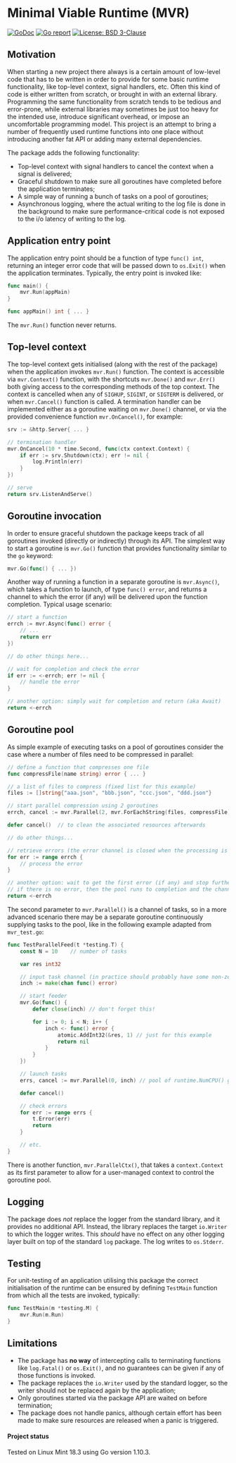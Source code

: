 # Minimal Viable Runtime (MVR)

[![GoDoc](https://godoc.org/github.com/maxim2266/mvr?status.svg)](https://godoc.org/github.com/maxim2266/mvr)
[![Go report](http://goreportcard.com/badge/maxim2266/mvr)](http://goreportcard.com/report/maxim2266/mvr)
[![License: BSD 3-Clause](https://img.shields.io/badge/License-BSD_3--Clause-yellow.svg)](https://opensource.org/licenses/BSD-3-Clause)

## Motivation
When starting a new project there always is a certain amount of low-level code that has to be
written in order to provide for some basic runtime functionality, like top-level context, signal handlers, etc.
Often this kind of code is either written from scratch, or brought in with an external library.
Programming the same functionality from scratch tends to be tedious and error-prone, while external libraries
may sometimes be just too heavy for the intended use, introduce significant overhead, or
impose an uncomfortable programming model. This project is an attempt to bring a number of frequently used
runtime functions into one place without introducing another fat API or adding many external dependencies.

The package adds the following functionality:
- Top-level context with signal handlers to cancel the context when a signal is delivered;
- Graceful shutdown to make sure all goroutines have completed before the application terminates;
- A simple way of running a bunch of tasks on a pool of goroutines;
- Asynchronous logging, where the actual writing to the log file is done in the background to make sure
performance-critical code is not exposed to the i/o latency of writing to the log.


## Application entry point
The application entry point should be a function of type `func() int`, returning an integer error code
that will be passed down to `os.Exit()` when the application terminates. Typically, the entry point is
invoked like:
```go
func main() {
	mvr.Run(appMain)
}

func appMain() int { ... }
```
The `mvr.Run()` function never returns.

## Top-level context
The top-level context gets initialised (along with the rest of the package) when the application
invokes `mvr.Run()` function. The context is accessible via `mvr.Context()` function, with the
shortcuts `mvr.Done()` and `mvr.Err()` both giving access to the corresponding methods of the top context.
The context is cancelled when any of `SIGHUP`, `SIGINT`, or `SIGTERM` is delivered,
or when `mvr.Cancel()` function is called. A termination handler can be implemented either as a goroutine
waiting on `mvr.Done()` channel, or via the provided convenience function `mvr.OnCancel()`, for example:

```go
srv := &http.Server{ ... }

// termination handler
mvr.OnCancel(10 * time.Second, func(ctx context.Context) {
	if err := srv.Shutdown(ctx); err != nil {
		log.Println(err)
	}
})

// serve
return srv.ListenAndServe()
```

## Goroutine invocation
In order to ensure graceful shutdown the package keeps track of all goroutines invoked
(directly or indirectly) through its API. The simplest way to start a goroutine is `mvr.Go()` function that
provides functionality similar to the `go` keyword:
```go
mvr.Go(func() { ... })
```

Another way of running a function in a separate
goroutine is `mvr.Async()`, which takes a function to launch, of type `func() error`, and returns
a channel to which the error (if any) will be delivered upon the function completion.
Typical usage scenario:
```go
// start a function
errch := mvr.Async(func() error {
	// ...
	return err
})

// do other things here...

// wait for completion and check the error
if err := <-errch; err != nil {
	// handle the error
}

// another option: simply wait for completion and return (aka Await)
return <-errch
```

## Goroutine pool
As simple example of executing tasks on a pool of goroutines consider the case where a number of files
need to be compressed in parallel:
```go
// define a function that compresses one file
func compressFile(name string) error { ... }

// a list of files to compress (fixed list for this example)
files := []string{"aaa.json", "bbb.json", "ccc.json", "ddd.json"}

// start parallel compression using 2 goroutines
errch, cancel := mvr.Parallel(2, mvr.ForEachString(files, compressFile))

defer cancel()	// to clean the associated resources afterwards

// do other things...

// retrieve errors (the error channel is closed when the processing is done)
for err := range errch {
	// process the error
}

// another option: wait to get the first error (if any) and stop further processing.
// if there is no error, then the pool runs to completion and the channel gets closed, returning nil
return <-errch
```

The second parameter to `mvr.Parallel()` is a channel of tasks, so in a more advanced scenario
there may be a separate goroutine continuously supplying tasks to the pool, like in the
following example adapted from `mvr_test.go`:
```go
func TestParallelFeed(t *testing.T) {
	const N = 10	// number of tasks

	var res int32

	// input task channel (in practice should probably have some non-zero size)
	inch := make(chan func() error)

	// start feeder
	mvr.Go(func() {
		defer close(inch) // don't forget this!

		for i := 0; i < N; i++ {
			inch <- func() error {
				atomic.AddInt32(&res, 1) // just for this example
				return nil
			}
		}
	})

	// launch tasks
	errs, cancel := mvr.Parallel(0, inch) // pool of runtime.NumCPU() goroutines

	defer cancel()

	// check errors
	for err := range errs {
		t.Error(err)
		return
	}

	// etc.
}
```

There is another function, `mvr.ParallelCtx()`, that takes a `context.Context` as its first parameter
to allow for a user-managed context to control the goroutine pool.

## Logging
The package does _not_ replace the logger from the standard library, and it provides no additional
API. Instead, the library replaces the target `io.Writer` to which the logger writes. This _should_
have no effect on any other logging layer built on top of the standard `log` package. The log
writes to `os.Stderr`.

## Testing
For unit-testing of an application utilising this package the correct initialisation of the runtime can be
ensured by defining `TestMain` function from which all the tests are invoked, typically:
```go
func TestMain(m *testing.M) {
	mvr.Run(m.Run)
}
```

## Limitations
- The package has **no way** of intercepting calls to terminating functions like
`log.Fatal()` or `os.Exit()`, and no guarantees can be given if any of those functions is invoked.
- The package replaces the `io.Writer` used by the standard logger, so the writer should not be replaced
again by the application;
- Only goroutines started via the package API are waited on before termination;
- The package does not handle panics, although certain effort has been made to make sure resources
are released when a panic is triggered.

#### Project status
Tested on Linux Mint 18.3 using Go version 1.10.3.

